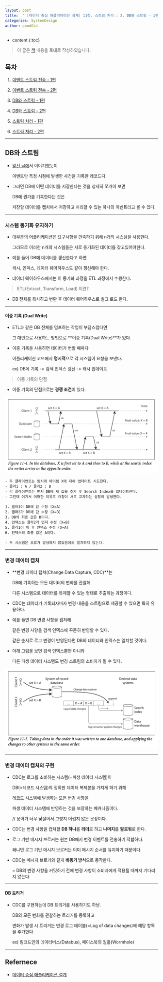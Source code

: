 ```yaml
---
layout: post
title:  " [데이터 중심 애플리케이션 설계] 11장. 스트림 처리 : 2. DB와 스트림 - 1편 "
categories: SystemDesign
author: goodGid
---
```

* content
{:toc}

> 이 글은 [책](https://book.naver.com/bookdb/book_detail.nhn?bid=13483879) 내용을 토대로 작성하였습니다.

## 목차

1. [이벤트 스트림 전송 - 1편]({{site.url}}/SD-Stream-Processing-Event-Stram-Send-1)

2. [이벤트 스트림 전송 - 2편]({{site.url}}/SD-Stream-Processing-Event-Stram-Send-2)

3. [DB와 스트림 - 1편]({{site.url}}/SD-Stream-Processing-DB-and-Stream-1)

4. [DB와 스트림 - 2편]({{site.url}}/SD-Stream-Processing-DB-and-Stream-2)

5. [스트림 처리 - 1편]({{site.url}}/SD-Stream-Processing-Stream-Processing-1)

6. [스트림 처리 - 2편]({{site.url}}/SD-Stream-Processing-Stream-Processing-2)

---

## DB와 스트림

* [앞선 글에]({{site.url}}/SD-Stream-Processing-Event-Stram-Send-1/#스트림-처리의-정의)서 이야기했듯이

  이벤트란 특정 시점에 발생한 사건을 기록한 레코드다.

* 그러면 DB에 어떤 데이터를 저장한다는 것을 상세히 쪼개어 보면

  DB에 뭔가를 기록한다는 것은
  
  저장할 데이터를 캡처해서 저장하고 처리할 수 있는 하나의 이벤트라고 볼 수 있다.




---

### 시스템 동기화 유지하기

* 대부분의 어플리케이션은 요구사항을 만족하기 위해 n개의 시스템을 사용한다.

  그러므로 이러한 n개의 시스템들은 서로 동기화된 데이터를 갖고있어야한다.

* 예를 들어 DB에 데이터를 갱신한다고 하면

  캐시, 인덱스, 데이터 웨어하우스도 같이 갱신해야 한다.

* 데이터 웨어하우스에서는 이 동기화 과정을 ETL 과정에서 수행한다.

> ETL(Extract, Transform, Load) 이란?

* DB 전체를 복사하고 변환 후 데이터 웨어하우스로 벌크 로드 한다.

---

#### 이중 기록 (Dual Write)

* ETL과 같은 DB 전체를 덤프하는 작업이 부담스럽다면

  그 대안으로 사용하는 방법으로 **이중 기록(Dual Write)**가 있다.

* 이중 기록을 사용하면 데이터가 변할 때마다

  어플리케이션 코드에서 **명시적**으로 각 시스템이 요청을 보낸다.

  ex) DB에 기록 -> 검색 인덱스 갱신 -> 캐시 업데이트

> 이중 기록의 단점

* 이중 기록의 단점으로는 **경쟁 조건**이 있다.

![](/assets/img/sd/SD-Stream-Processing-DB-and-Stream-1_1.png)

```
- 두 클라이언트는 동시에 아이템 X에 대해 업데이트 시도한다.
- 클라1 : A / 클라2 : B
- 각 클라이언트는 먼저 DB에 새 값을 추가 후 Search Index를 업데이트한다.
- 그런데 여기서 어떠한 이유로 요청이 서로 교차하는 상황이 발생한다.

1. 클라1이 DB에 값 수정 (X=A)
2. 클라2가 DB에 값 수정 (X=B)
3. DB의 최종 값은 B이다.
4. 인덱스는 클라2가 먼저 수정 (X=B)
5. 클라1이 이 후 인덱스 수정 (X=A)
6. 인덱스의 최종 값은 A이다.

- 두 시스템은 오류가 발생하지 않았음에도 일치하지 않는다.
```

---

### 변경 데이터 캡처

* **변경 데이터 캡처(Change Data Capture, CDC)**는 

  DB에 기록하는 모든 데이터의 변화를 관찰해

  다른 시스템으로 데이터를 복제할 수 있는 형태로 추출하는 과정이다.

* CDC는 데이터가 기록되자마자 변경 내용을 스트림으로 제공할 수 있으면 특히 유용하다.

* 예를 들면 DB 변경 사항을 캡처해 

  같은 변경 사항을 검색 인덱스에 꾸준히 반영할 수 있다.

  같은 순서로 로그 변경이 반영된다면 DB의 데이터와 인덱스는 일치할 것이다.

* 아래 그림을 보면 검색 인덱스뿐만 아니라 

  다른 파생 데이터 시스템도 변경 스트림의 소비자가 될 수 있다.

![](/assets/img/sd/SD-Stream-Processing-DB-and-Stream-1_2.png)

---

### 변경 데이터 캡처의 구현

* CDC는 로그를 소비하는 시스템(=파생 데이터 시스템)이 

  DB(=레코드 시스템)의 정확한 데이터 복제본을 가지게 하기 위해

  레코드 시스템에 발생하는 모든 변경 사항을 
  
  파생 데이터 시스템에 반영하는 것을 보장하는 메커니즘이다.

  // 용어가 너무 낯설어서 그렇지 어렵지 않은 문장이다.

* CDC는 변경 사항을 캡처할 **DB 하나**를 **리더**로 하고 **나머지**를 **팔로워**로 한다.

* 로그 기반 메시지 브로커는 원본 DB에서 변경 이벤트를 전송하기 적합하다.

  왜냐면 로그 기반 메시지 브로커는 이미 메시지 순서를 유지하기 때문이다.

* CDC는 메시지 브로커와 같게 **비동기 방식**으로 동작한다.

  = DB의 변경 사항을 커밋하기 전에 변경 사항이 소비자에게 적용될 때까지 기다리지 않는다.

---

#### DB 트리거

* CDC를 구현하는데 DB 트리거를 사용하기도 하낟.

  DB의 모든 변화를 관찰하는 트리거를 등록하고

  변화가 발생 시 트리거는 변경 로그 테이블(=Log of data changes)에 해당 항목을 추가한다.

  ex) 링크드인의 데이터버스(Databus), 페이스북의 웜홀(Wormhole)

---

## Refernece

* [데이터 중심 애플리케이션 설계](https://book.naver.com/bookdb/book_detail.nhn?bid=13483879)